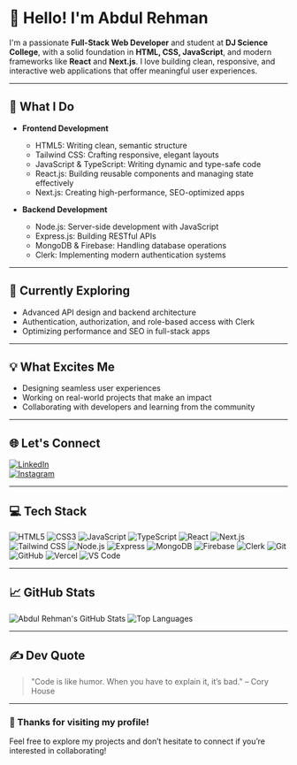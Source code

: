 # 👋 Hello! I'm Abdul Rehman

I'm a passionate **Full-Stack Web Developer** and student at **DJ Science College**, with a solid foundation in **HTML, CSS, JavaScript**, and modern frameworks like **React** and **Next.js**. I love building clean, responsive, and interactive web applications that offer meaningful user experiences.

---

## 🚀 What I Do

- **Frontend Development**  
  - HTML5: Writing clean, semantic structure  
  - Tailwind CSS: Crafting responsive, elegant layouts  
  - JavaScript & TypeScript: Writing dynamic and type-safe code  
  - React.js: Building reusable components and managing state effectively  
  - Next.js: Creating high-performance, SEO-optimized apps  

- **Backend Development**  
  - Node.js: Server-side development with JavaScript  
  - Express.js: Building RESTful APIs  
  - MongoDB & Firebase: Handling database operations  
  - Clerk: Implementing modern authentication systems  

---

## 🧠 Currently Exploring

- Advanced API design and backend architecture  
- Authentication, authorization, and role-based access with Clerk  
- Optimizing performance and SEO in full-stack apps  

---

## 💡 What Excites Me

- Designing seamless user experiences  
- Working on real-world projects that make an impact  
- Collaborating with developers and learning from the community  

---

## 🌐 Let's Connect

[![LinkedIn](https://img.shields.io/badge/LinkedIn-0A66C2?style=for-the-badge&logo=linkedin&logoColor=white)](#)  
[![Instagram](https://img.shields.io/badge/Instagram-E4405F?style=for-the-badge&logo=instagram&logoColor=white)](#)

---

## 💻 Tech Stack

![HTML5](https://img.shields.io/badge/HTML5-E34F26?style=flat-square&logo=html5&logoColor=white)
![CSS3](https://img.shields.io/badge/CSS3-1572B6?style=flat-square&logo=css3&logoColor=white)
![JavaScript](https://img.shields.io/badge/JavaScript-F7DF1E?style=flat-square&logo=javascript&logoColor=black)
![TypeScript](https://img.shields.io/badge/TypeScript-3178C6?style=flat-square&logo=typescript&logoColor=white)
![React](https://img.shields.io/badge/React-20232a?style=flat-square&logo=react&logoColor=61dafb)
![Next.js](https://img.shields.io/badge/Next.js-000000?style=flat-square&logo=nextdotjs&logoColor=white)
![Tailwind CSS](https://img.shields.io/badge/TailwindCSS-38B2AC?style=flat-square&logo=tailwind-css&logoColor=white)
![Node.js](https://img.shields.io/badge/Node.js-339933?style=flat-square&logo=nodedotjs&logoColor=white)
![Express](https://img.shields.io/badge/Express-000000?style=flat-square&logo=express&logoColor=white)
![MongoDB](https://img.shields.io/badge/MongoDB-4EA94B?style=flat-square&logo=mongodb&logoColor=white)
![Firebase](https://img.shields.io/badge/Firebase-FFCA28?style=flat-square&logo=firebase&logoColor=black)
![Clerk](https://img.shields.io/badge/Clerk-F44?style=flat-square&logo=clerk&logoColor=white)
![Git](https://img.shields.io/badge/Git-F05032?style=flat-square&logo=git&logoColor=white)
![GitHub](https://img.shields.io/badge/GitHub-181717?style=flat-square&logo=github&logoColor=white)
![Vercel](https://img.shields.io/badge/Vercel-000000?style=flat-square&logo=vercel&logoColor=white)
![VS Code](https://img.shields.io/badge/VSCode-007ACC?style=flat-square&logo=visual-studio-code&logoColor=white)

---

## 📈 GitHub Stats

![Abdul Rehman's GitHub Stats](https://github-readme-stats.vercel.app/api?username=AbdulRehman817&show_icons=true&theme=radical)
![Top Languages](https://github-readme-stats.vercel.app/api/top-langs/?username=AbdulRehman817&layout=compact&theme=radical)

---

## ✍️ Dev Quote

> "Code is like humor. When you have to explain it, it’s bad." – Cory House

---

### 🚀 Thanks for visiting my profile!  
Feel free to explore my projects and don’t hesitate to connect if you’re interested in collaborating!